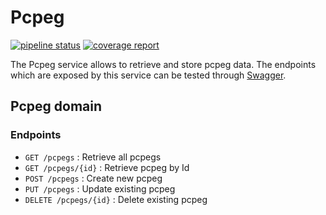 # Pcpeg

[![pipeline status](https://cerebro.digital-solutions.saint-gobain.com/delivery/peg/pcpeg-service/badges/develop/pipeline.svg)](https://cerebro.digital-solutions.saint-gobain.com/delivery/peg/pcpeg-service/-/commits/develop) [![coverage report](https://cerebro.digital-solutions.saint-gobain.com/delivery/peg/pcpeg-service/badges/develop/coverage.svg)](https://cerebro.digital-solutions.saint-gobain.com/delivery/peg/pcpeg-service/-/commits/develop)

The Pcpeg service allows to retrieve and store pcpeg data.
The endpoints which are exposed by this service can be tested through [Swagger](http://127.0.0.1:8080/swagger-ui.html).

## Pcpeg domain

### Endpoints

* `GET /pcpegs` : Retrieve all pcpegs
* `GET /pcpegs/{id}` : Retrieve pcpeg by Id
* `POST /pcpegs` : Create new pcpeg
* `PUT /pcpegs` : Update existing pcpeg
* `DELETE /pcpegs/{id}` : Delete existing pcpeg
